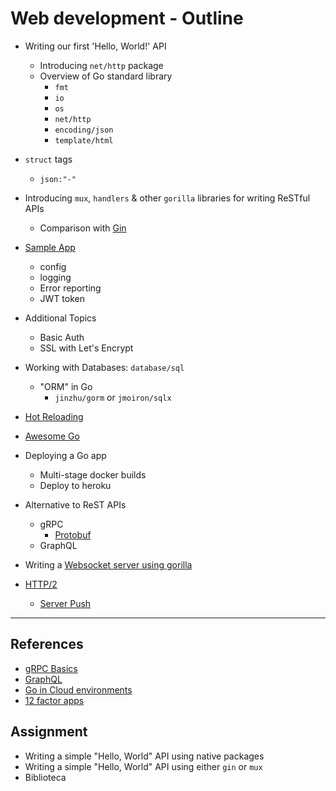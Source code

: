 # Web development - Outline

- Writing our first 'Hello, World!' API
  - Introducing `net/http` package
  - Overview of Go standard library
    - `fmt`
    - `io`
    - `os`
    - `net/http`
    - `encoding/json`
    - `template/html`

- `struct` tags
  - `json:"-"`

- Introducing `mux`, `handlers` & other `gorilla` libraries for writing ReSTful APIs
  - Comparison with [Gin](https://github.com/gin-gonic/gin)

- [Sample App](https://github.com/algogrit/yaes-server)
  - config
  - logging
  - Error reporting
  - JWT token

- Additional Topics
  - Basic Auth
  - SSL with Let's Encrypt

- Working with Databases: `database/sql`
  - "ORM" in Go
    - `jinzhu/gorm` or `jmoiron/sqlx`

- [Hot Reloading](http://github.com/codegangsta/gin)
- [Awesome Go](https://awesome-go.com/)

- Deploying a Go app
  - Multi-stage docker builds
  - Deploy to heroku

- Alternative to ReST APIs
  - gRPC
    - [Protobuf](https://grpc.io/docs/guides/)
  - GraphQL

- Writing a [Websocket server using gorilla](http://www.gorillatoolkit.org/pkg/websocket)

- [HTTP/2](https://http2.github.io/)
  - [Server Push](https://blog.golang.org/h2push)

---

## References

- [gRPC Basics](https://grpc.io/docs/tutorials/basic/go/)
- [GraphQL](https://github.com/graphql-go/graphql)
- [Go in Cloud environments](https://rakyll.org/go-cloud/)
- [12 factor apps](https://12factor.net/)

## Assignment

- Writing a simple "Hello, World" API using native packages
- Writing a simple "Hello, World" API using either `gin` or `mux`
- Biblioteca
